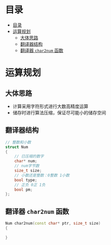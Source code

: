 # 目录
- [目录](#目录)
- [运算规划](#运算规划)
  - [大体思路](#大体思路)
  - [翻译器结构](#翻译器结构)
  - [翻译器 `char2num` 函数](#翻译器-char2num-函数)

# 运算规划

## 大体思路

- 计算采用字符形式进行大数高精度运算
- 储存时进行算法压缩，保证尽可能小的储存空间

## 翻译器结构

```c++
// 整数和小数
struct Num
{
	// 已压缩的数字
	char* num;
	// num字节数
	size_t size;
	// 小数还是整数：0整数 1小数
	bool type;
	// 正负 0正 1负
	bool pm;
};
```

## 翻译器 `char2num` 函数

```c++
Num char2num(const char* ptr, size_t size)
{
    
}
```